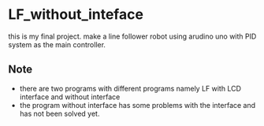 # LF_without_inteface
this is my final project. make a line follower robot using arudino uno with PID system as the main controller. 

## Note
- there are two programs with different programs namely LF with LCD interface and without interface
- the program without interface has some problems with the interface and has not been solved yet.
